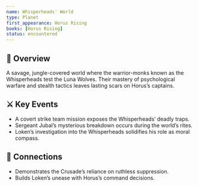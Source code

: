 ```yaml
---
name: Whisperheads' World  
type: Planet  
first_appearance: Horus Rising  
books: [Horus Rising]  
status: encountered  
---
```


## 🧭 Overview  
A savage, jungle-covered world where the warrior-monks known as the Whisperheads test the Luna Wolves. Their mastery of psychological warfare and stealth tactics leaves lasting scars on Horus’s captains.

## ⚔️ Key Events  
- A covert strike team mission exposes the Whisperheads’ deadly traps.  
- Sergeant Jubal’s mysterious breakdown occurs during the world’s rites.  
- Loken’s investigation into the Whisperheads solidifies his role as moral compass.

## 🔗 Connections  
- Demonstrates the Crusade’s reliance on ruthless suppression.  
- Builds Loken’s unease with Horus’s command decisions.

